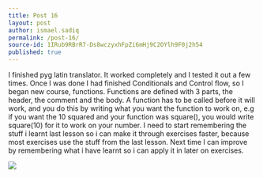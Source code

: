 ```yaml
---
title: Post 16
layout: post
author: ismael.sadiq
permalink: /post-16/
source-id: 1IRub9RBrR7-Ds8wczyxhFpZi6mHj9C2OYlh9F0j2h54
published: true
---
```

I finished pyg latin translator. It worked completely and I tested it out a few times. Once I was done I had finished Conditionals and Control flow, so I began new course, functions. Functions are defined with 3 parts, the header, the comment and the body. A function has to be called before it will work, and you do this by writing what you want the function to work on, e.g if you want the 10 squared and your function was square(), you would write square(10) for it to work on your number. I need to start remembering the stuff i learnt last lesson so i can make it through exercises faster, because most exercises use the stuff from the last lesson. Next time I can improve by remembering what i have learnt so i can apply it in later on exercises.  

<img src="https://github.com/jackm245/jackm245.github.io/blob/master/images/pyglatin.png?raw=true">
